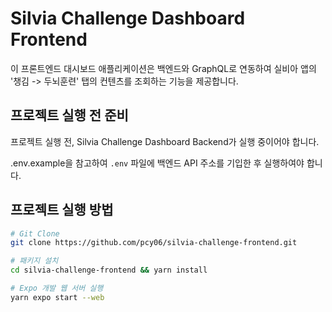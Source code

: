 # Silvia Challenge Dashboard Frontend
이 프론트엔드 대시보드 애플리케이션은 백엔드와 GraphQL로 연동하여 실비아 앱의 '챙김 -> 두뇌훈련' 탭의 컨텐츠를 조회하는 기능을 제공합니다.

## 프로젝트 실행 전 준비
프로젝트 실행 전, Silvia Challenge Dashboard Backend가 실행 중이어야 합니다.

.env.example을 참고하여 `.env` 파일에 백엔드 API 주소를 기입한 후 실행하여야 합니다.

## 프로젝트 실행 방법
```bash
# Git Clone
git clone https://github.com/pcy06/silvia-challenge-frontend.git

# 패키지 설치
cd silvia-challenge-frontend && yarn install

# Expo 개발 웹 서버 실행
yarn expo start --web
```